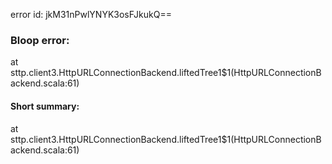 error id: jkM31nPwlYNYK3osFJkukQ==
### Bloop error:

at sttp.client3.HttpURLConnectionBackend.liftedTree1$1(HttpURLConnectionBackend.scala:61)
#### Short summary: 

at sttp.client3.HttpURLConnectionBackend.liftedTree1$1(HttpURLConnectionBackend.scala:61)